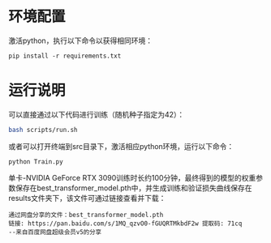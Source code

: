 # 环境配置

激活python，执行以下命令以获得相同环境：

```shell
pip install -r requirements.txt
```

# 运行说明

可以直接通过以下代码进行训练（随机种子指定为42）：

```bash
bash scripts/run.sh
```

或者可以打开终端到src目录下，激活相应python环境，运行以下命令：

```shell
python Train.py
```

单卡-NVIDIA GeForce RTX 3090训练时长约100分钟，最终得到的模型的权重参数保存在best_transformer_model.pth中，并生成训练和验证损失曲线保存在results文件夹下，该文件可通过链接查看并下载：

```
通过网盘分享的文件：best_transformer_model.pth
链接: https://pan.baidu.com/s/1MQ_qzvO0-fGUQRTMkbdF2w 提取码: 71cq 
--来自百度网盘超级会员v5的分享
```

